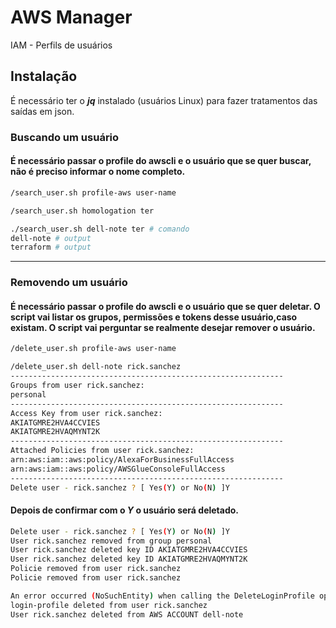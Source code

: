 # AWS Manager

IAM - Perfils de usuários

## Instalação

É necessário ter o ***jq*** instalado (usuários Linux) para fazer tratamentos das saídas em json.

### Buscando um usuário
#### É necessário passar o profile do awscli e o usuário que se quer buscar, não é preciso informar o nome completo.

```bash
/search_user.sh profile-aws user-name
```

```bash
/search_user.sh homologation ter
```

```bash
./search_user.sh dell-note ter # comando
dell-note # output
terraform # output

```

---
### Removendo um usuário
#### É necessário passar o profile do awscli e o usuário que se quer deletar. O script vai listar os grupos, permissões e tokens desse usuário,caso existam. O script vai perguntar se realmente desejar remover o usuário.

```bash
/delete_user.sh profile-aws user-name
```

```bash
/delete_user.sh dell-note rick.sanchez
-------------------------------------------------------------
Groups from user rick.sanchez:
personal
-------------------------------------------------------------
Access Key from user rick.sanchez:
AKIATGMRE2HVA4CCVIES
AKIATGMRE2HVAQMYNT2K
-------------------------------------------------------------
Attached Policies from user rick.sanchez:
arn:aws:iam::aws:policy/AlexaForBusinessFullAccess
arn:aws:iam::aws:policy/AWSGlueConsoleFullAccess
-------------------------------------------------------------
Delete user - rick.sanchez ? [ Yes(Y) or No(N) ]Y
```

#### Depois de confirmar com o ***Y*** o usuário será deletado.

```bash
Delete user - rick.sanchez ? [ Yes(Y) or No(N) ]Y
User rick.sanchez removed from group personal
User rick.sanchez deleted key ID AKIATGMRE2HVA4CCVIES
User rick.sanchez deleted key ID AKIATGMRE2HVAQMYNT2K
Policie removed from user rick.sanchez
Policie removed from user rick.sanchez

An error occurred (NoSuchEntity) when calling the DeleteLoginProfile operation: Login Profile for User rick.sanchez cannot be found.
login-profile deleted from user rick.sanchez
User rick.sanchez deleted from AWS ACCOUNT dell-note
```
